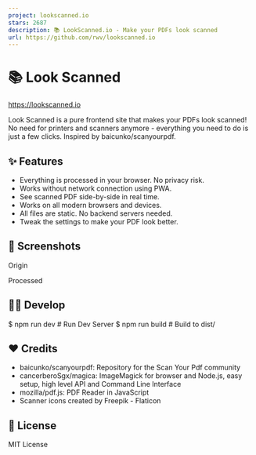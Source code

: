 ```yaml
---
project: lookscanned.io
stars: 2687
description: 📚 LookScanned.io - Make your PDFs look scanned
url: https://github.com/rwv/lookscanned.io
---
```


📚 Look Scanned
===============

https://lookscanned.io

Look Scanned is a pure frontend site that makes your PDFs look scanned! No need for printers and scanners anymore - everything you need to do is just a few clicks. Inspired by baicunko/scanyourpdf.

✨ Features
----------

-   Everything is processed in your browser. No privacy risk.
-   Works without network connection using PWA.
-   See scanned PDF side-by-side in real time.
-   Works on all modern browsers and devices.
-   All files are static. No backend servers needed.
-   Tweak the settings to make your PDF look better.

📸 Screenshots
--------------

Origin

Processed

🧑‍💻 Develop
-------------

$ npm run dev # Run Dev Server
$ npm run build # Build to dist/

♥ Credits
---------

-   baicunko/scanyourpdf: Repository for the Scan Your Pdf community
-   cancerberoSgx/magica: ImageMagick for browser and Node.js, easy setup, high level API and Command Line Interface
-   mozilla/pdf.js: PDF Reader in JavaScript
-   Scanner icons created by Freepik - Flaticon

📝 License
----------

MIT License
